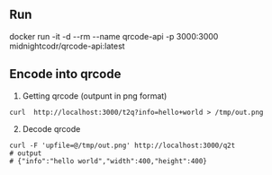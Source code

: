 ## Run
docker run -it -d --rm --name qrcode-api -p 3000:3000 midnightcodr/qrcode-api:latest
## Encode into qrcode
1. Getting qrcode (outpunt in png format)
```
curl  http://localhost:3000/t2q?info=hello+world > /tmp/out.png
```

2. Decode qrcode
```
curl -F 'upfile=@/tmp/out.png' http://localhost:3000/q2t
# output 
# {"info":"hello world","width":400,"height":400}
```



